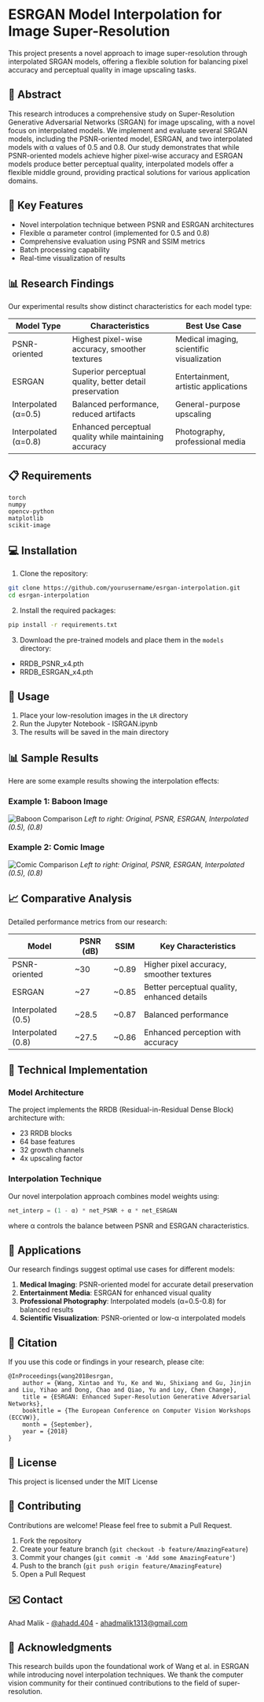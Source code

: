 # ESRGAN Model Interpolation for Image Super-Resolution

This project presents a novel approach to image super-resolution through interpolated SRGAN models, offering a flexible solution for balancing pixel accuracy and perceptual quality in image upscaling tasks.

## 📑 Abstract

This research introduces a comprehensive study on Super-Resolution Generative Adversarial Networks (SRGAN) for image upscaling, with a novel focus on interpolated models. We implement and evaluate several SRGAN models, including the PSNR-oriented model, ESRGAN, and two interpolated models with α values of 0.5 and 0.8. Our study demonstrates that while PSNR-oriented models achieve higher pixel-wise accuracy and ESRGAN models produce better perceptual quality, interpolated models offer a flexible middle ground, providing practical solutions for various application domains.

## 🌟 Key Features

- Novel interpolation technique between PSNR and ESRGAN architectures
- Flexible α parameter control (implemented for 0.5 and 0.8)
- Comprehensive evaluation using PSNR and SSIM metrics
- Batch processing capability
- Real-time visualization of results

## 📊 Research Findings

Our experimental results show distinct characteristics for each model type:

| Model Type | Characteristics | Best Use Case |
|------------|----------------|---------------|
| PSNR-oriented | Highest pixel-wise accuracy, smoother textures | Medical imaging, scientific visualization |
| ESRGAN | Superior perceptual quality, better detail preservation | Entertainment, artistic applications |
| Interpolated (α=0.5) | Balanced performance, reduced artifacts | General-purpose upscaling |
| Interpolated (α=0.8) | Enhanced perceptual quality while maintaining accuracy | Photography, professional media |

## 📋 Requirements

```
torch
numpy
opencv-python
matplotlib
scikit-image
```

## 💻 Installation

1. Clone the repository:
```bash
git clone https://github.com/yourusername/esrgan-interpolation.git
cd esrgan-interpolation
```

2. Install the required packages:
```bash
pip install -r requirements.txt
```

3. Download the pre-trained models and place them in the `models` directory:
- RRDB_PSNR_x4.pth
- RRDB_ESRGAN_x4.pth

## 🚀 Usage

1. Place your low-resolution images in the `LR` directory
2. Run the Jupyter Notebook - ISRGAN.ipynb
3. The results will be saved in the main directory

## 📊 Sample Results

Here are some example results showing the interpolation effects:

### Example 1: Baboon Image
![Baboon Comparison](samples/baboon.png)
*Left to right: Original, PSNR, ESRGAN, Interpolated (0.5), (0.8)*

### Example 2: Comic Image
![Comic Comparison](samples/comic.png)
*Left to right: Original, PSNR, ESRGAN, Interpolated (0.5), (0.8)*

## 📈 Comparative Analysis

Detailed performance metrics from our research:

| Model | PSNR (dB) | SSIM | Key Characteristics |
|-------|-----------|------|---------------------|
| PSNR-oriented | ~30 | ~0.89 | Higher pixel accuracy, smoother textures |
| ESRGAN | ~27 | ~0.85 | Better perceptual quality, enhanced details |
| Interpolated (0.5) | ~28.5 | ~0.87 | Balanced performance |
| Interpolated (0.8) | ~27.5 | ~0.86 | Enhanced perception with accuracy |

## 🔧 Technical Implementation

### Model Architecture
The project implements the RRDB (Residual-in-Residual Dense Block) architecture with:
- 23 RRDB blocks
- 64 base features
- 32 growth channels
- 4x upscaling factor

### Interpolation Technique
Our novel interpolation approach combines model weights using:
```python
net_interp = (1 - α) * net_PSNR + α * net_ESRGAN
```
where α controls the balance between PSNR and ESRGAN characteristics.

## 🎯 Applications

Our research findings suggest optimal use cases for different models:

1. **Medical Imaging**: PSNR-oriented model for accurate detail preservation
2. **Entertainment Media**: ESRGAN for enhanced visual quality
3. **Professional Photography**: Interpolated models (α=0.5-0.8) for balanced results
4. **Scientific Visualization**: PSNR-oriented or low-α interpolated models

## 📝 Citation

If you use this code or findings in your research, please cite:

```
@InProceedings{wang2018esrgan,
    author = {Wang, Xintao and Yu, Ke and Wu, Shixiang and Gu, Jinjin and Liu, Yihao and Dong, Chao and Qiao, Yu and Loy, Chen Change},
    title = {ESRGAN: Enhanced Super-Resolution Generative Adversarial Networks},
    booktitle = {The European Conference on Computer Vision Workshops (ECCVW)},
    month = {September},
    year = {2018}
}
```

## 📄 License

This project is licensed under the MIT License 

## 🤝 Contributing

Contributions are welcome! Please feel free to submit a Pull Request.

1. Fork the repository
2. Create your feature branch (`git checkout -b feature/AmazingFeature`)
3. Commit your changes (`git commit -m 'Add some AmazingFeature'`)
4. Push to the branch (`git push origin feature/AmazingFeature`)
5. Open a Pull Request

## ✉️ Contact

Ahad Malik - [@ahadd.404](https://www.instagram.com/ahadd.404/) - ahadmalik1313@gmail.com


## 🙏 Acknowledgments

This research builds upon the foundational work of Wang et al. in ESRGAN while introducing novel interpolation techniques. We thank the computer vision community for their continued contributions to the field of super-resolution.
